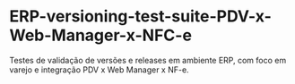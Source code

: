 # ERP-versioning-test-suite-PDV-x-Web-Manager-x-NFC-e
Testes de validação de versões e releases em ambiente ERP, com foco em varejo e integração PDV x Web Manager x NF-e.
